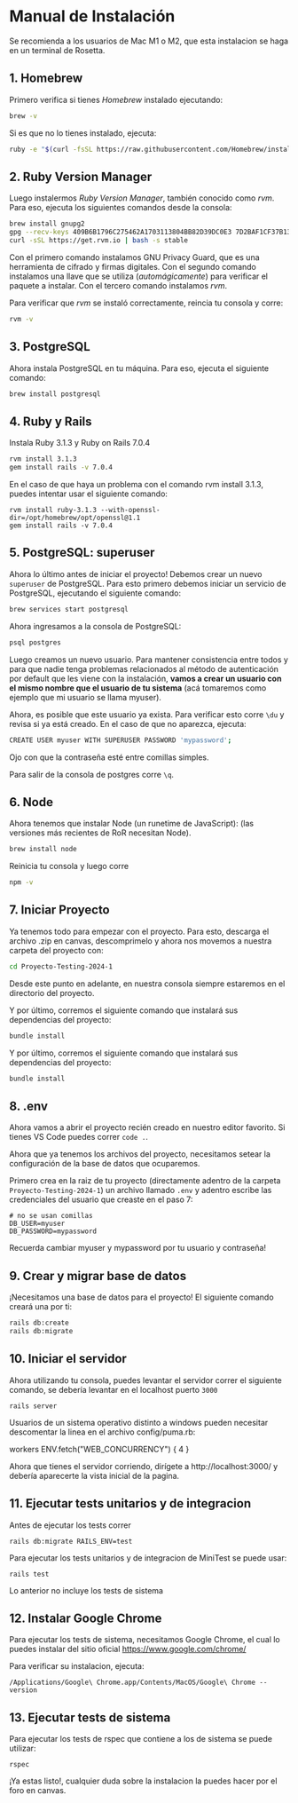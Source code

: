 # Manual de Instalación
Se recomienda a los usuarios de Mac M1 o M2, que esta instalacion se haga en un terminal de Rosetta.

## 1. Homebrew

Primero verifica si tienes _Homebrew_ instalado ejecutando:

```bash
brew -v
```

Si es que no lo tienes instalado, ejecuta:

```bash
ruby -e "$(curl -fsSL https://raw.githubusercontent.com/Homebrew/install/master/install)"
```

## 2. Ruby Version Manager

Luego instalermos _Ruby Version Manager_, también conocido como _rvm_. Para eso, ejecuta los siguientes comandos desde la consola:

```bash
brew install gnupg2
gpg --recv-keys 409B6B1796C275462A1703113804BB82D39DC0E3 7D2BAF1CF37B13E2069D6956105BD0E739499BDB
curl -sSL https://get.rvm.io | bash -s stable
```

Con el primero comando instalamos GNU Privacy Guard, que es una herramienta de cifrado y firmas digitales. Con el segundo comando instalamos una llave que se utiliza (_automágicamente_) para verificar el paquete a instalar. Con el tercero comando instalamos _rvm_.

Para verificar que _rvm_ se instaló correctamente, reincia tu consola y corre:
```bash
rvm -v
```

## 3. PostgreSQL

Ahora instala PostgreSQL en tu máquina. Para eso, ejecuta el siguiente comando:

```bash
brew install postgresql
```

## 4. Ruby y Rails

Instala Ruby 3.1.3 y Ruby on Rails 7.0.4

```bash
rvm install 3.1.3
gem install rails -v 7.0.4
```

En el caso de que haya un problema con el comando rvm install 3.1.3, puedes intentar usar el siguiente comando:

```
rvm install ruby-3.1.3 --with-openssl-dir=/opt/homebrew/opt/openssl@1.1
gem install rails -v 7.0.4
```

## 5. PostgreSQL: superuser

Ahora lo último antes de iniciar el proyecto! Debemos crear un nuevo `superuser` de PostgreSQL. Para esto primero debemos iniciar un servicio de PostgreSQL, ejecutando el siguiente comando:

```bash
brew services start postgresql
```

Ahora ingresamos a la consola de PostgreSQL:

```bash
psql postgres
```

Luego creamos un nuevo usuario. Para mantener consistencia entre todos y para que nadie tenga problemas relacionados al método de autenticación por default que les viene con la instalación, **vamos a crear un usuario con el mismo nombre que el usuario de tu sistema** (acá tomaremos como ejemplo que mi usuario se llama myuser).

Ahora, es posible que este usuario ya exista. Para verificar esto corre `\du` y revisa si ya está creado. En el caso de que no aparezca, ejecuta:

```bash
CREATE USER myuser WITH SUPERUSER PASSWORD 'mypassword';
```

Ojo con que la contraseña esté entre comillas simples.

Para salir de la consola de postgres corre `\q`.

## 6. Node

Ahora tenemos que instalar Node (un runetime de JavaScript): (las versiones más recientes de RoR necesitan Node).

```bash
brew install node
```

Reinicia tu consola y luego corre

```bash
npm -v
```

## 7. Iniciar Proyecto

Ya tenemos todo para empezar con el proyecto. Para esto, descarga el archivo .zip en canvas, descomprimelo y ahora nos movemos a nuestra carpeta del proyecto con:

```bash
cd Proyecto-Testing-2024-1
```

Desde este punto en adelante, en nuestra consola siempre estaremos en el directorio del proyecto.

Y por último, corremos el siguiente comando que instalará sus dependencias del proyecto:

```bash
bundle install
```

Y por último, corremos el siguiente comando que instalará sus dependencias del proyecto:

```bash
bundle install
```

## 8. .env

Ahora vamos a abrir el proyecto recién creado en nuestro editor favorito. Si tienes VS Code puedes correr `code .`.

Ahora que ya tenemos los archivos del proyecto, necesitamos setear la configuración de la base de datos que ocuparemos. 

Primero crea en la raiz de tu proyecto (directamente adentro de la carpeta `Proyecto-Testing-2024-1`) un archivo llamado `.env`  y adentro escribe las credenciales del usuario que creaste en el paso 7:

```env
# no se usan comillas
DB_USER=myuser
DB_PASSWORD=mypassword
```
Recuerda cambiar myuser y mypassword por tu usuario y contraseña!

## 9. Crear y migrar base de datos

¡Necesitamos una base de datos para el proyecto! El siguiente comando creará una por ti:

```bash
rails db:create
rails db:migrate
```

## 10. Iniciar el servidor

Ahora utilizando tu consola, puedes levantar el servidor correr el siguiente comando, se debería levantar en el localhost puerto ```3000```

```
rails server
```

Usuarios de un sistema operativo distinto a windows pueden necesitar descomentar la linea en el archivo config/puma.rb:

workers ENV.fetch("WEB_CONCURRENCY") { 4 }

Ahora que tienes el servidor corriendo, dirígete a http://localhost:3000/ y debería aparecerte la vista inicial de la pagina.

## 11. Ejecutar tests unitarios y de integracion

Antes de ejecutar los tests correr
```
rails db:migrate RAILS_ENV=test
```

Para ejecutar los tests unitarios y de integracion de MiniTest se puede usar:

```
rails test
```

Lo anterior no incluye los tests de sistema

## 12. Instalar Google Chrome

Para ejecutar los tests de sistema, necesitamos Google Chrome, el cual lo puedes instalar del sitio oficial https://www.google.com/chrome/

Para verificar su instalacion, ejecuta:

```
/Applications/Google\ Chrome.app/Contents/MacOS/Google\ Chrome --version
```

## 13. Ejecutar tests de sistema

Para ejecutar los tests de rspec que contiene a los de sistema se puede utilizar:

```
rspec
```

¡Ya estas listo!, cualquier duda sobre la instalacion la puedes hacer por el foro en canvas.
